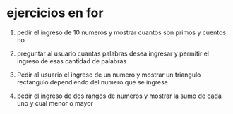 # ejercicios en for

1) pedir el ingreso de 10 numeros y mostrar cuantos son primos y cuentos no

2) preguntar al usuario cuantas palabras desea ingresar y permitir el ingreso de esas cantidad de palabras

3) Pedir al usuario el ingreso de un numero y mostrar un triangulo rectangulo dependiendo del numero que se ingrese

4) pedir el ingreso de dos rangos de numeros y mostrar la sumo de cada uno y cual menor o mayor

